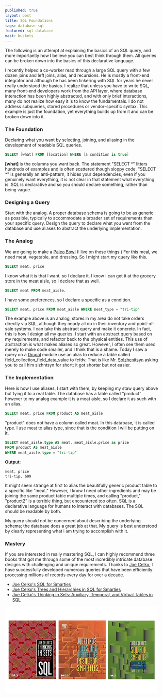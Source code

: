 ```yaml
---
published: true
layout: post
title: SQL Foundations
tags: database sql
featured: sql database
mast: buckets
---
```


The following is an attempt at explaining the basics of an SQL query, and more importantly how I believe you can best think through them. All queries can be broken down into the basics of this declarative language.

I recently helped a co-worker read through a large SQL query with a few dozen joins and left joins, alias, and recursions. He is mostly a front-end integrator and although he has been tinkering with SQL for years he never really understood the basics. I realize that unless you have to write SQL, many front-end developers work from the API layer, where database interaction has been highly abstracted, and with only brief interactions, many do not realize how easy it is to know the fundamentals. I do not address subqueries, stored procedures or vendor-specific syntax. This example is just the foundation, yet everything builds up from it and can be broken down into it.

###  The Foundation

Declaring what you want by selecting, joining, and aliasing in the development of readable SQL queries.

```sql
SELECT [what] FROM [location] WHERE [a condition is true]
```

**[what]** is the columns you want back. The statement "SELECT *" litters hundreds of examples and is often scattered though sloppy code. "SELECT *" is generally an anti-pattern, it hides your dependencies, even if you genuinely want everything, it is not clear in that statement what everything is. SQL is declarative and so you should declare something, rather than being vague.

### Designing a Query

Start with the analog. A proper database schema is going to be as generic as possible, typically to accommodate a broader set of requirements than your specific query. Design the query to declare what you want from the database and use aliases to abstract the underlying implementation.

### The Analog
We are going to make a [Paleo Bowl](https://www.stupideasypaleo.com/2017/03/02/bitchin-bowl-recipe/) (I live on these things.) For this meal, we need meat, vegetable, and dressing.  So I might start my query like this.

```sql
SELECT meat, price
```

I know what it is that I want, so I declare it. I know I can get it at the grocery store in the meat aisle, so I declare that as well.

```sql
SELECT meat FROM meat_aisle.
```

I have some preferences, so I declare a specific as a condition.

```sql
SELECT meat, price FROM meat_aisle WHERE meat_type = "tri-tip"
```

The example above is an analog, stores in my area do not take orders directly via SQL, although they nearly all do in their inventory and point-of-sale systems. I can take this abstract query and make it concrete. In fact, this is how I design all my queries.  I start with an abstract query based on my requirements, and refactor back to the physical entities. This use of abstraction is what makes aliases so great. However, I often see them used merely to make code smaller, and I think that is a shame. Today I saw a query on a [Drupal](https://www.drupal.org/) module use an alias to reduce a table called field_collection_field_data_value to fcfdv. That is like Mr. [Solzhenitsyn](https://amzn.to/2FSgfbq) asking you to call him slzhntsyn for short; it got shorter but not easier.

### The Implementation

Here is how I use aliases, I start with them, by keeping my staw query above but tying it to a real table. The database has a table called “product” however to my analog example it is a meat aisle, so I declare it as such with an alias.


```sql
SELECT meat, price FROM product AS meat_aisle
```

"product" does not have a column called meat. In this database, it is called type. I use meat to alias type, since that is the condition I will be putting on it.

```sql
SELECT meat_aisle.type AS meat, meat_aisle.price as price
FROM product AS meat_aisle
WHERE meat_aisle.type = "tri-tip"
```

**Output:**
```plain
meat, price
tri-tip, 699
```

It might seem strange at first to alias the beautifully generic product table to a specific like "meat." However, I know I need other ingredients and may be joining the same product table multiple times, and calling "product," "product2" is a terrible thing, but encountered too often. SQL is a declarative language for humans to interact with databases. The SQL should be readable by both.

My query should not be concerned about describing the underlying schema; the database does a great job at that.  My query is best understood by clearly representing what I am trying to accomplish with it.

### Mastery

If you are interested in really mastering SQL, I can highly recommend three books that got me through some of the most incredibly intricate database designs with challenging and unique requirements. Thanks to [Joe Celko](https://amzn.to/2rs09jC), I have successfully developed numerous queries that have been efficiently processing millions of records every day for over a decade.

- [Joe Celko's SQL for Smarties](https://amzn.to/2wn5232)
- [Joe Celko's Trees and Hierarchies in SQL for Smarties](https://amzn.to/2KFBL6J)
- [Joe Celko's Thinking in Sets: Auxiliary, Temporal, and Virtual Tables in SQL](https://amzn.to/2Im8NdT)


[![celko](/images/content/celko.png)](https://amzn.to/2rs09jC)